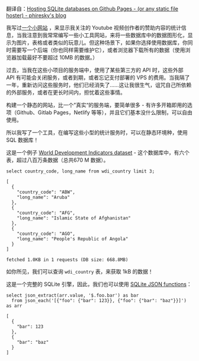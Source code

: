 翻译自：[Hosting SQLite databases on Github Pages - (or any static file hoster) - phiresky's blog](https://phiresky.github.io/blog/2021/hosting-sqlite-databases-on-github-pages/)



我写过[一个小网站](https://phiresky.github.io/youtube-sponsorship-stats/?uploader=Adam+Ragusea) ，来显示我关注的 Youtube 视频创作者的赞助内容的统计信息，当我注意到我常常编写一些小工具网站，来将一些数据库中的数据图形化，显示为图片，表格或者类似的玩意儿。但这种场景下，如果你选择使用数据库，你同时需要写一个后端（你也同样需要维护它），或者浏览器下载所有的数据（使用浏览器加载最好不要超过 10MB 的数据。）



过去，当我在这些小项目的服务端中，使用了某些第三方的 API 时，这些外部 API 有可能会关闭服务，或者到期，或者忘记支付部署的 VPS 的费用。当我隔了一年，重新访问这些服务时，他们已经消失了……这让我很生气，诅咒自己所依赖的外部服务，或者在更长时间内，担忧着这些事情。



构建一个静态的网站，比一个”真实“的服务端，要简单很多 - 有许多开箱即用的选项（Github、Gitlab Pages，Netlify 等等），并且它们基本没什么限制，可以自由使用。



所以我写了一个工具，在编写这些小型的统计服务时，可以在静态环境种，使用 SQL 数据库！



这是一个例子 [World Development Indicators dataset](https://github.com/phiresky/world-development-indicators-sqlite/) - 这个数据库中，有六个表，超过八百万条数据（总共670 M 数据）。



```
select country_code, long_name from wdi_country limit 3;
```

```
[
  {
    "country_code": "ABW",
    "long_name": "Aruba"
  },
  {
    "country_code": "AFG",
    "long_name": "Islamic State of Afghanistan"
  },
  {
    "country_code": "AGO",
    "long_name": "People's Republic of Angola"
  }
]
```

```
fetched 1.0KB in 1 requests (DB size: 668.8MB)
```



如你所见，我们可以查询 `wdi_country` 表，来获取 1kB 的数据！



这是一个完整的 SQLite 引擎，因此，我们也可以使用  [SQLite JSON functions](https://www.sqlite.org/json1.html)：

```
select json_extract(arr.value, '$.foo.bar') as bar
  from json_each('[{"foo": {"bar": 123}}, {"foo": {"bar": "baz"}}]') as arr
```

```
[
  {
    "bar": 123
  },
  {
    "bar": "baz"
  }
]
```













